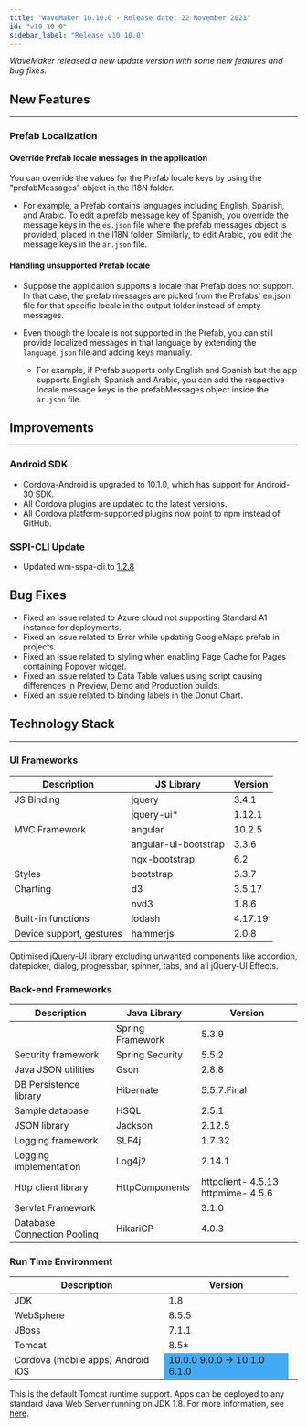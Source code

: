 ```yaml
---
title: "WaveMaker 10.10.0 - Release date: 22 November 2021"
id: "v10-10-0"
sidebar_label: "Release v10.10.0"
---
```

*WaveMaker released a new update version with some new features and bug fixes.*

## New Features

---

### Prefab Localization

#### Override Prefab locale messages in the application

You can override the values for the Prefab locale keys by using the "prefabMessages" object in the I18N folder. 

- For example, a Prefab contains languages including English, Spanish, and Arabic. To edit a prefab message key of Spanish, you override the message keys in the `es.json` file where the prefab messages object is provided, placed in the I18N folder. Similarly, to edit Arabic, you edit the message keys in the `ar.json` file.

#### Handling unsupported Prefab locale

- Suppose the application supports a locale that Prefab does not support. In that case, the prefab messages are picked from the Prefabs' en.json file for that specific locale in the output folder instead of empty messages. 

- Even though the locale is not supported in the Prefab, you can still provide localized messages in that language by extending the `language.json` file and adding keys manually. 
    - For example, if Prefab supports only English and Spanish but the app supports English, Spanish and Arabic, you can add the respective locale message keys in the prefabMessages object inside the `ar.json` file.


## Improvements
---

### Android SDK

- Cordova-Android is upgraded to 10.1.0, which has support for Android-30 SDK. 
- All Cordova plugins are updated to the latest versions.
- All Cordova platform-supported plugins now point to npm instead of GitHub. 

### SSPI-CLI Update

- Updated wm-sspa-cli to [1.2.8](https://www.npmjs.com/package/@wavemaker/wm-sspa-cli)


## Bug Fixes

- Fixed an issue related to Azure cloud not supporting Standard A1 instance for deployments.
- Fixed an issue related to Error while updating GoogleMaps prefab in projects.
- Fixed an issue related to styling when enabling Page Cache for Pages containing Popover widget.
- Fixed an issue related to Data Table values using script causing differences in Preview, Demo and Production builds.
- Fixed an issue related to binding labels in the Donut Chart.  

## Technology Stack

---

### UI Frameworks

| Description | JS Library | Version |
| --- | --- | --- |
| JS Binding | jquery | 3.4.1 |
|  | jquery-ui* | 1.12.1 |
| MVC Framework | angular | 10.2.5 |
|  | angular-ui-bootstrap | 3.3.6 |
|  | ngx-bootstrap | 6.2 |
| Styles | bootstrap | 3.3.7 |
| Charting | d3 | 3.5.17 |
|  | nvd3 | 1.8.6 |
| Built-in functions | lodash | 4.17.19|
| Device support, gestures | hammerjs | 2.0.8 |

Optimised jQuery-UI library excluding unwanted components like accordion, datepicker, dialog, progressbar, spinner, tabs, and all jQuery-UI Effects.

### Back-end Frameworks

| Description | Java Library | Version |
| --- | --- | --- |
|  | Spring Framework  | 5.3.9|
| Security framework | Spring Security  | 5.5.2|
| Java JSON utilities | Gson  |  2.8.8|
| DB Persistence library | Hibernate | 5.5.7.Final|
| Sample database | HSQL | 2.5.1|
| JSON library | Jackson  |  2.12.5|
| Logging framework | SLF4j  |1.7.32 |
| Logging Implementation | Log4j2  |2.14.1 |
| Http client library | HttpComponents | httpclient- 4.5.13   httpmime- 4.5.6 |
| Servlet Framework |  | 3.1.0 |
|Database Connection Pooling | HikariCP | 4.0.3 |

### Run Time Environment

| Description | Version |
| --- | --- |
| JDK | 1.8 |
| WebSphere | 8.5.5 |
| JBoss | 7.1.1 |
| Tomcat | 8.5* |
| Cordova (mobile apps)   Android   iOS <td bgcolor="#44aaf4"> 10.0.0   9.0.0 -> 10.1.0    6.1.0 </td>|

This is the default Tomcat runtime support. Apps can be deployed to any standard Java Web Server running on JDK 1.8. For more information, see [here](/learn/app-development/deployment/deployment-web-server).
